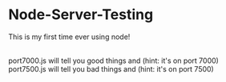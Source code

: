 # Node-Server-Testing

This is my first time ever using node! <br>
<br>

port7000.js will tell you good things and (hint: it's on port 7000)<br>
port7500.js will tell you bad things and (hint: it's on port 7500)<br>
